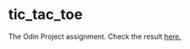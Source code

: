 # tic_tac_toe

The Odin Project assignment. Check the result [here.](https://dzianispilipuk.github.io/tic_tac_toe/)
